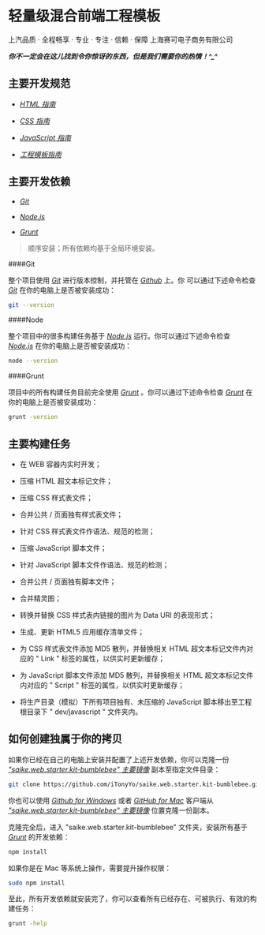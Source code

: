 轻量级混合前端工程模板
====================
上汽品质 · 全程畅享 · 专业 · 专注 · 信赖 · 保障
上海赛可电子商务有限公司

***你不一定会在这儿找到令你惊讶的东西，但是我们需要你的热情！^_^***



主要开发规范
-----------

+ [*HTML 指南*](https://www.evernote.com/pub/itonyyo/htmlguide '点击 · Click')

+ [*CSS 指南*](https://www.evernote.com/pub/itonyyo/cssguide '点击 · Click')

+ [*JavaScript 指南*](https://www.evernote.com/pub/itonyyo/javascriptguide '点击 · Click')

+ [*工程模板指南*](https://www.evernote.com/pub/itonyyo/project-template-guide '点击 · Click')



主要开发依赖
-----------

+ [*Git*](http://git-scm.com/ '点击 · Click')

+ [*Node.js*](http://nodejs.org/ '点击 · Click')

+ [*Grunt*](http://gruntjs.com/ '点击 · Click')

> 顺序安装；所有依赖均基于全局环境安装。

####Git

整个项目使用 [*Git*](http://git-scm.com/ '点击 · Click') 进行版本控制，并托管在 [*Github*](https://github.com/ '点击 · Click') 上。你
可以通过下述命令检查 [*Git*](http://git-scm.com/ '点击 · Click') 在你的电脑上是否被安装成功：

```bash
git --version
```

####Node

整个项目中的很多构建任务基于 [*Node.js*](http://nodejs.org/ '点击 · Click') 运行。你可以通过下述命令检查
[*Node.js*](http://nodejs.org/ '点击 · Click') 在你的电脑上是否被安装成功：

```bash
node --version
```

####Grunt

项目中的所有构建任务目前完全使用 [*Grunt*](http://gruntjs.com/ '点击 · Click') 。你可以通过下述命令检查
[*Grunt*](http://gruntjs.com/ '点击 · Click') 在你的电脑上是否被安装成功：

```bash
grunt -version
```



主要构建任务
-----------

+ 在 WEB 容器内实时开发；

+ 压缩 HTML 超文本标记文件；

+ 压缩 CSS 样式表文件；

+ 合并公共 / 页面独有样式表文件；

+ 针对 CSS 样式表文件作语法、规范的检测；

+ 压缩 JavaScript 脚本文件；

+ 针对 JavaScript 脚本文件作语法、规范的检测；

+ 合并公共 / 页面独有脚本文件；

+ 合并精灵图；

+ 转换并替换 CSS 样式表内链接的图片为 Data URI 的表现形式；

+ 生成、更新 HTML5 应用缓存清单文件；

+ 为 CSS 样式表文件添加 MD5 散列，并替换相关 HTML 超文本标记文件内对应的 " Link " 标签的属性，以供实时更新缓存；

+ 为 JavaScript 脚本文件添加 MD5 散列，并替换相关 HTML 超文本标记文件内对应的 " Script " 标签的属性，以供实时更新缓存；

+ 将生产目录（模拟）下所有项目独有、未压缩的 JavaScript 脚本移出至工程根目录下 " dev/javascript " 文件夹内。



如何创建独属于你的拷贝
--------------------

如果你已经在自己的电脑上安装并配置了上述开发依赖，你可以克隆一份
[*"saike.web.starter.kit-bumblebee" 主要镜像*](https://github.com/iTonyYo/saike.web.starter.kit-bumblebee/ '点击 · Click') 副本至指定文件目录：

```bash
git clone https://github.com/iTonyYo/saike.web.starter.kit-bumblebee.git
```

你也可以使用 [*Github for Windows*](https://windows.github.com '点击 · Click') 或者 [*GitHub for Mac*](https://mac.github.com '点击 · Click') 客户端从
[*"saike.web.starter.kit-bumblebee" 主要镜像*](https://github.com/iTonyYo/saike.web.starter.kit-bumblebee/ '点击 · Click') 位置克隆一份副本。

克隆完全后，进入 "saike.web.starter.kit-bumblebee" 文件夹，安装所有基于 [*Grunt*](http://gruntjs.com/ '点击 · Click') 的开发依赖：

```bash
npm install
```

如果你是在 Mac 等系统上操作，需要提升操作权限：

```bash
sudo npm install
```

至此，所有开发依赖就安装完了，你可以查看所有已经存在、可被执行、有效的构建任务：

```bash
grunt -help
```